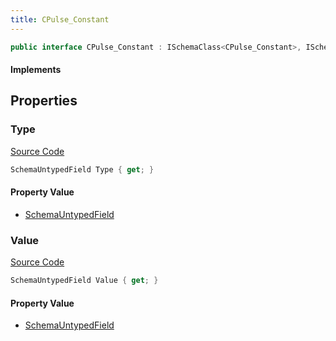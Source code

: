 ```yaml
---
title: CPulse_Constant
---
```


```csharp
public interface CPulse_Constant : ISchemaClass<CPulse_Constant>, ISchemaField, ISchemaClass, INativeHandle
```

#### Implements

## Properties

### Type

[Source Code](https://github.com/swiftly-solution/swiftlys2/blob/beta/managed/src/SwiftlyS2.Generated/Schemas/Interfaces/CPulse_Constant.cs#L17)

```csharp
SchemaUntypedField Type { get; }
```

#### Property Value

- [SchemaUntypedField](/docs/api/shared/schemas/schemauntypedfield)

### Value

[Source Code](https://github.com/swiftly-solution/swiftlys2/blob/beta/managed/src/SwiftlyS2.Generated/Schemas/Interfaces/CPulse_Constant.cs#L20)

```csharp
SchemaUntypedField Value { get; }
```

#### Property Value

- [SchemaUntypedField](/docs/api/shared/schemas/schemauntypedfield)


